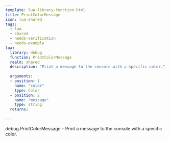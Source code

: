```yaml
---
template: lua-library-function.html
title: PrintColorMessage
icon: lua-shared
tags:
  - lua
  - shared
  - needs-verification
  - needs-example
lua:
  library: debug
  function: PrintColorMessage
  realm: shared
  description: "Print a message to the console with a specific color."
  
  arguments:
  - position: 1
    name: "color"
    type: Color
  - position: 2
    name: "message"
    type: string
  returns:
    
---
```


<div class="lua__search__keywords">
debug.PrintColorMessage &#x2013; Print a message to the console with a specific color.
</div>
